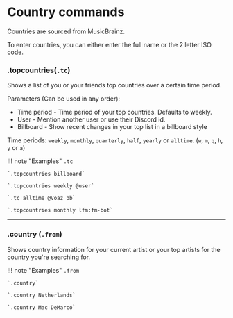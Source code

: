# Country commands

Countries are sourced from MusicBrainz.

To enter countries, you can either enter the full name or the 2 letter ISO code.

### .topcountries(`.tc`)

Shows a list of you or your friends top countries over a certain time period.

Parameters (Can be used in any order):

* Time period - Time period of your top countries. Defaults to weekly.
* User - Mention another user or use their Discord id.
* Billboard - Show recent changes in your top list in a billboard style

Time periods: `weekly`, `monthly`, `quarterly`, `half`, `yearly` or `alltime`. (`w`, `m`, `q`, `h`, `y` or `a`)

!!! note "Examples"
    `.tc`

    `.topcountries billboard`
    
    `.topcountries weekly @user`

    `.tc alltime @Voaz bb`

    `.topcountries monthly lfm:fm-bot`

---

### .country (`.from`)

Shows country information for your current artist or your top artists for the country you're searching for.

!!! note "Examples"
    `.from`

    `.country`

    `.country Netherlands`

    `.country Mac DeMarco`